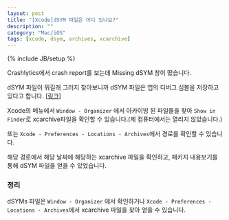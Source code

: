 ```yaml
---
layout: post
title: "[Xcode]dSYM 파일은 어디 있나요?"
description: ""
category: "Mac/iOS"
tags: [xcode, dsym, archives, xcarchive]
---
```

{% include JB/setup %}

Crashlytics에서 crash report를 보는데 Missing dSYM 창이 떴습니다.

dSYM 파일이 뭐길래 그러지 찾아보니까 dSYM 파일은 앱의 디버그 심볼을 저장하고 있다고 합니다. \[[링크][crashlytics]\]

Xcode의 메뉴에서 `Window - Organizer` 에서 아카이빙 된 파일들을 찾아 `Show in Finder`로 xcarchive파일을 확인할 수 있습니다.(제 컴퓨터에서는 열리지 않았습니다.)

또는 `Xcode - Preferences - Locations - Archives`에서 경로를 확인할 수 있습니다.

해당 경로에서 해당 날짜에 해당하는 xcarchive 파일을 확인하고, 패키지 내용보기를 통해 dSYM 파일을 얻을 수 있었습니다.

### 정리

dSYMs 파일은 `Window - Organizer` 에서 확인하거나 `Xcode - Preferences - Locations - Archives`에서 xcarchive 파일을 찾아 얻을 수 있습니다.

[crashlytics]: http://support.crashlytics.com/knowledgebase/articles/92512-what-s-a-dsym-file-and-why-do-you-need-it